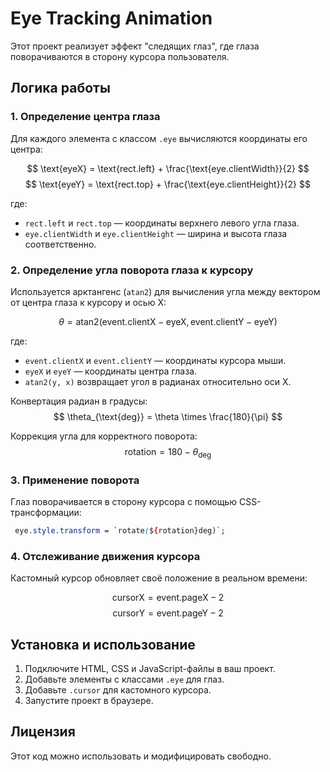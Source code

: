# Eye Tracking Animation

Этот проект реализует эффект "следящих глаз", где глаза поворачиваются в сторону курсора пользователя. 

## Логика работы

### 1. Определение центра глаза
Для каждого элемента с классом `.eye` вычисляются координаты его центра:

$$ \text{eyeX} = \text{rect.left} + \frac{\text{eye.clientWidth}}{2} $$
$$ \text{eyeY} = \text{rect.top} + \frac{\text{eye.clientHeight}}{2} $$

где:
- `rect.left` и `rect.top` — координаты верхнего левого угла глаза.
- `eye.clientWidth` и `eye.clientHeight` — ширина и высота глаза соответственно.

### 2. Определение угла поворота глаза к курсору
Используется арктангенс (`atan2`) для вычисления угла между вектором от центра глаза к курсору и осью X:

$$ \theta = \text{atan2} (\text{event.clientX} - \text{eyeX}, \text{event.clientY} - \text{eyeY}) $$

где:
- `event.clientX` и `event.clientY` — координаты курсора мыши.
- `eyeX` и `eyeY` — координаты центра глаза.
- `atan2(y, x)` возвращает угол в радианах относительно оси X.

Конвертация радиан в градусы:
$$ \theta_{\text{deg}} = \theta \times \frac{180}{\pi} $$

Коррекция угла для корректного поворота:
$$ \text{rotation} = 180 - \theta_{\text{deg}} $$

### 3. Применение поворота
Глаз поворачивается в сторону курсора с помощью CSS-трансформации:
```css
 eye.style.transform = `rotate(${rotation}deg)`;
```

### 4. Отслеживание движения курсора
Кастомный курсор обновляет своё положение в реальном времени:

$$ \text{cursorX} = \text{event.pageX} - 2 $$
$$ \text{cursorY} = \text{event.pageY} - 2 $$

## Установка и использование
1. Подключите HTML, CSS и JavaScript-файлы в ваш проект.
2. Добавьте элементы с классами `.eye` для глаз.
3. Добавьте `.cursor` для кастомного курсора.
4. Запустите проект в браузере.

## Лицензия
Этот код можно использовать и модифицировать свободно.


